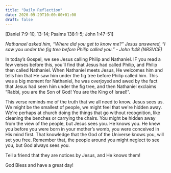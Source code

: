 ```yaml
---
title: "Daily Reflection"
date: 2020-09-29T10:00:00+01:00
draft: false
---
```


[Daniel 7:9-10, 13-14; Psalms 138:1-5; John 1:47-51]

*Nathanael asked him, “Where did you get to know me?” Jesus answered, “I saw you under the fig tree before Philip called you.” - John 1:48 (NRSVCE)*

In today’s Gospel, we see Jesus calling Philip and Nathaniel. IF you read a few verses before this, you’ll find that Jesus had called Philip, and Philip then called Nathaniel. When Nathaniel meets Jesus, He welcomes him and tells him that He saw him under the fig tree before Philip called him. This was a big moment for Nathaniel, he was overjoyed and awed by the fact that Jesus had seen him under the fig tree, and then Nathaniel exclaims “Rabbi, you are the Son of God! You are the King of Israel!”.

This verse reminds me of the truth that we all need to know. Jesus sees us. We might be the smallest of people, we might feel that we're hidden away. We're perhaps at church doing the things that go without recognition, like cleaning the benches or carrying the chairs. You might be hidden away from the view of the people, but Jesus sees you. He knows you. He knew you before you were born in your mother’s womb, you were conceived in His mind first. That knowledge that the God of the Universe knows you, will set you free. Remember that, the people around you might neglect to see you, but God always sees you.

Tell a friend that they are notices by Jesus, and He knows them!

God Bless and have a great day!